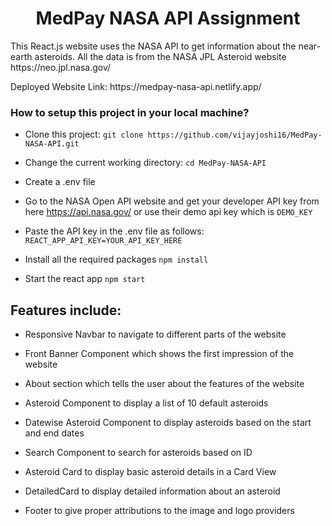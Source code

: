 <h1 align="center">MedPay NASA API Assignment</h1>

<p>This React.js website uses the NASA API to get information about the near-earth asteroids. All the data is from the NASA JPL Asteroid website https://neo.jpl.nasa.gov/ </p>

<p>Deployed Website Link: https://medpay-nasa-api.netlify.app/

### How to setup this project in your local machine?

- Clone this project: 
`git clone https://github.com/vijayjoshi16/MedPay-NASA-API.git`

- Change the current working directory:
`cd MedPay-NASA-API`

- Create a .env file

- Go to the NASA Open API website and get your developer API key from here https://api.nasa.gov/ or use their demo api key which is `DEMO_KEY`

- Paste the API key in the .env file as follows: `REACT_APP_API_KEY=YOUR_API_KEY_HERE`

- Install all the required packages
`npm install`

- Start the react app
`npm start`
  
## Features include:
  
- Responsive Navbar to navigate to different parts of the website

- Front Banner Component which shows the first impression of the website
  
- About section which tells the user about the features of the website
  
- Asteroid Component to display a list of 10 default asteroids
  
- Datewise Asteroid Component to display asteroids based on the start and end dates
  
- Search Component to search for asteroids based on ID
  
- Asteroid Card to display basic asteroid details in a Card View
  
- DetailedCard to display detailed information about an asteroid
  
- Footer to give proper attributions to the image and logo providers
